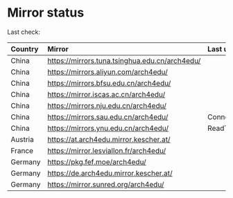 <script src="./time.js"></script>
# Mirror status
Last check: <script type="text/javascript">localize(1687007923.040062);</script>

|Country|Mirror|Last update|
|:------|:-----|:----------|
|China|https://mirrors.tuna.tsinghua.edu.cn/arch4edu/|<script type="text/javascript">localize(1686983532);</script>|
|China|https://mirrors.aliyun.com/arch4edu/|<script type="text/javascript">localize(1686897190);</script>|
|China|https://mirrors.bfsu.edu.cn/arch4edu/|<script type="text/javascript">localize(1686940574);</script>|
|China|https://mirror.iscas.ac.cn/arch4edu/|<script type="text/javascript">localize(1686983532);</script>|
|China|https://mirrors.nju.edu.cn/arch4edu/|<script type="text/javascript">localize(1686940574);</script>|
|China|https://mirrors.sau.edu.cn/arch4edu/|ConnectionError|
|China|https://mirrors.ynu.edu.cn/arch4edu/|ReadTimeout|
|Austria|https://at.arch4edu.mirror.kescher.at/|<script type="text/javascript">localize(1686983532);</script>|
|France|https://mirror.lesviallon.fr/arch4edu/|<script type="text/javascript">localize(1686983532);</script>|
|Germany|https://pkg.fef.moe/arch4edu/|<script type="text/javascript">localize(1686983532);</script>|
|Germany|https://de.arch4edu.mirror.kescher.at/|<script type="text/javascript">localize(1686983532);</script>|
|Germany|https://mirror.sunred.org/arch4edu/|<script type="text/javascript">localize(1686983532);</script>|

<script src="./tablefilter/tablefilter.js"></script>
<script src="./table.js"></script>